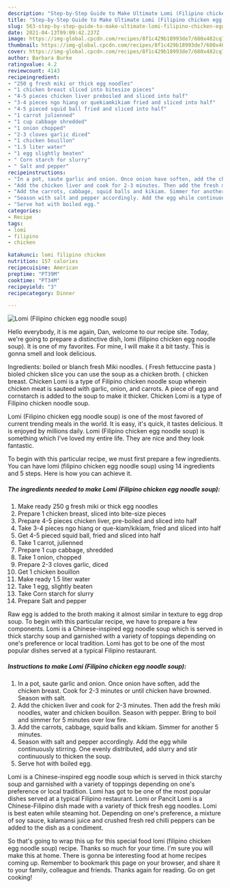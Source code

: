 ```yaml
---
description: "Step-by-Step Guide to Make Ultimate Lomi (Filipino chicken egg noodle soup)"
title: "Step-by-Step Guide to Make Ultimate Lomi (Filipino chicken egg noodle soup)"
slug: 563-step-by-step-guide-to-make-ultimate-lomi-filipino-chicken-egg-noodle-soup
date: 2021-04-13T09:09:42.237Z
image: https://img-global.cpcdn.com/recipes/8f1c429b18993de7/680x482cq70/lomi-filipino-chicken-egg-noodle-soup-recipe-main-photo.jpg
thumbnail: https://img-global.cpcdn.com/recipes/8f1c429b18993de7/680x482cq70/lomi-filipino-chicken-egg-noodle-soup-recipe-main-photo.jpg
cover: https://img-global.cpcdn.com/recipes/8f1c429b18993de7/680x482cq70/lomi-filipino-chicken-egg-noodle-soup-recipe-main-photo.jpg
author: Barbara Burke
ratingvalue: 4.2
reviewcount: 4143
recipeingredient:
- "250 g fresh miki or thick egg noodles"
- "1 chicken breast sliced into bitesize pieces"
- "4-5 pieces chicken liver preboiled and sliced into half"
- "3-4 pieces ngo hiang or quekiamkikiam fried and sliced into half"
- "4-5 pieced squid ball fried and sliced into half"
- "1 carrot julienned"
- "1 cup cabbage shredded"
- "1 onion chopped"
- "2-3 cloves garlic diced"
- "1 chicken bouillon"
- "1.5 liter water"
- "1 egg slightly beaten"
- " Corn starch for slurry"
- " Salt and pepper"
recipeinstructions:
- "In a pot, saute garlic and onion. Once onion have soften, add the chicken breast. Cook for 2-3 minutes or until chicken have browned. Season with salt."
- "Add the chicken liver and cook for 2-3 minutes. Then add the fresh miki noodles, water and chicken bouillon. Season with pepper. Bring to boil and simmer for 5 minutes over low fire."
- "Add the carrots, cabbage, squid balls and kikiam. Simmer for another 5 minutes."
- "Season with salt and pepper accordingly. Add the egg while continuously stirring. One evenly distributed, add slurry and stir continuously to thicken the soup."
- "Serve hot with boiled egg."
categories:
- Recipe
tags:
- lomi
- filipino
- chicken

katakunci: lomi filipino chicken 
nutrition: 157 calories
recipecuisine: American
preptime: "PT39M"
cooktime: "PT34M"
recipeyield: "3"
recipecategory: Dinner

---
```



![Lomi (Filipino chicken egg noodle soup)](https://img-global.cpcdn.com/recipes/8f1c429b18993de7/680x482cq70/lomi-filipino-chicken-egg-noodle-soup-recipe-main-photo.jpg)

Hello everybody, it is me again, Dan, welcome to our recipe site. Today, we're going to prepare a distinctive dish, lomi (filipino chicken egg noodle soup). It is one of my favorites. For mine, I will make it a bit tasty. This is gonna smell and look delicious.

Ingredients: boiled or blanch fresh Miki noodles. ( Fresh fettuccine pasta ) bioled chicken slice you can use the soup as a chicken broth. ( chicken breast. Chicken Lomi is a type of Filipino chicken noodle soup wherein chicken meat is sauteed with garlic, onion, and carrots. A piece of egg and cornstarch is added to the soup to make it thicker. Chicken Lomi is a type of Filipino chicken noodle soup.

Lomi (Filipino chicken egg noodle soup) is one of the most favored of current trending meals in the world. It is easy, it's quick, it tastes delicious. It is enjoyed by millions daily. Lomi (Filipino chicken egg noodle soup) is something which I've loved my entire life. They are nice and they look fantastic.


To begin with this particular recipe, we must first prepare a few ingredients. You can have lomi (filipino chicken egg noodle soup) using 14 ingredients and 5 steps. Here is how you can achieve it.

<!--inarticleads1-->

##### The ingredients needed to make Lomi (Filipino chicken egg noodle soup):

1. Make ready 250 g fresh miki or thick egg noodles
1. Prepare 1 chicken breast, sliced into bite-size pieces
1. Prepare 4-5 pieces chicken liver, pre-boiled and sliced into half
1. Take 3-4 pieces ngo hiang or que-kiam/kikiam, fried and sliced into half
1. Get 4-5 pieced squid ball, fried and sliced into half
1. Take 1 carrot, julienned
1. Prepare 1 cup cabbage, shredded
1. Take 1 onion, chopped
1. Prepare 2-3 cloves garlic, diced
1. Get 1 chicken bouillon
1. Make ready 1.5 liter water
1. Take 1 egg, slightly beaten
1. Take  Corn starch for slurry
1. Prepare  Salt and pepper


Raw egg is added to the broth making it almost similar in texture to egg drop soup. To begin with this particular recipe, we have to prepare a few components. Lomi is a Chinese-inspired egg noodle soup which is served in thick starchy soup and garnished with a variety of toppings depending on one&#39;s preference or local tradition. Lomi has got to be one of the most popular dishes served at a typical Filipino restaurant. 

<!--inarticleads2-->

##### Instructions to make Lomi (Filipino chicken egg noodle soup):

1. In a pot, saute garlic and onion. Once onion have soften, add the chicken breast. Cook for 2-3 minutes or until chicken have browned. Season with salt.
1. Add the chicken liver and cook for 2-3 minutes. Then add the fresh miki noodles, water and chicken bouillon. Season with pepper. Bring to boil and simmer for 5 minutes over low fire.
1. Add the carrots, cabbage, squid balls and kikiam. Simmer for another 5 minutes.
1. Season with salt and pepper accordingly. Add the egg while continuously stirring. One evenly distributed, add slurry and stir continuously to thicken the soup.
1. Serve hot with boiled egg.


Lomi is a Chinese-inspired egg noodle soup which is served in thick starchy soup and garnished with a variety of toppings depending on one&#39;s preference or local tradition. Lomi has got to be one of the most popular dishes served at a typical Filipino restaurant. Lomi or Pancit Lomi is a Chinese-Filipino dish made with a variety of thick fresh egg noodles. Lomi is best eaten while steaming hot. Depending on one&#39;s preference, a mixture of soy sauce, kalamansi juice and crushed fresh red chilli peppers can be added to the dish as a condiment. 

So that's going to wrap this up for this special food lomi (filipino chicken egg noodle soup) recipe. Thanks so much for your time. I'm sure you will make this at home. There is gonna be interesting food at home recipes coming up. Remember to bookmark this page on your browser, and share it to your family, colleague and friends. Thanks again for reading. Go on get cooking!
